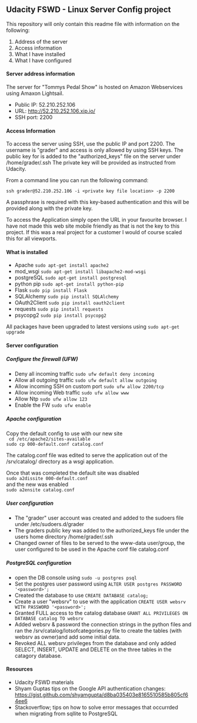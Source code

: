 ## Udacity FSWD - Linux Server Config project
This repository will only contain this readme file with information on the following:
1. Address of the server
2. Access information
3. What I have installed
4. What I have configured

#### Server address information
The server for "Tommys Pedal Show" is hosted on Amazon Webservices using Amaxon Lightsail.

- Public IP: 52.210.252.106
- URL: http://52.210.252.106.xip.io/
- SSH port: 2200

#### Access Information
To access the server using SSH, use the public IP and port 2200. The username is "grader" and access is only allowed by 
using SSH keys. The public key for is added to the "authorized_keys" file on the server under /home/grader/.ssh
The private key will be provided as instructed from Udacity.

From a command line you can run the following command:

````` ssh grader@52.210.252.106 -i <private key file location> -p 2200 `````

A passphrase is required with this key-based authentication and this will be provided along with the private key.

To access the Application simply open the URL in your favourite browser. I have not made this web site mobile friendly
as that is not the key to this project. If this was a real project for a customer I would of course scaled this for all
viewports.

#### What is installed
- Apache ``` sudo apt-get install apache2 ```
- mod_wsgi ``` sudo apt-get install libapache2-mod-wsgi ```
- postgreSQL ``` sudo apt-get install postgresql ```
- python pip ``` sudo apt-get install python-pip ```
- Flask ``` sudo pip install Flask ```
- SQLAlchemy ``` sudo pip install SQLAlchemy ```
- OAuth2Client ``` sudo pip install oauth2client ```
- requests  ``` sudo pip install requests ```
- psycopg2 ``` sudo pip install psycopg2 ```

All packages have been upgraded to latest versions using ``` sudo apt-get upgrade ```

#### Server configuration
##### Configure the firewall (UFW)
- Deny all incoming traffic ```sudo ufw default deny incoming ```
- Allow all outgoing traffic ``` sudo ufw default allow outgoing ```
- Allow incoming SSH on custom port ``` sudo ufw allow 2200/tcp ```
- Allow incoming Web traffic ``` sudo ufw allow www ```
- Allow Ntp ``` sudo ufw allow 123 ```
- Enable the FW ``` sudo ufw enable ```

##### Apache configuration
Copy the default config to use with our new site  
``` cd /etc/apache2/sites-available```  
``` sudo cp 000-default.conf catalog.conf ```  

The catalog.conf file was edited to serve the application out of the /srv/catalog/ directory as a wsgi application.

Once that was completed the default site was disabled  
``` sudo a2dissite 000-default.conf ```  
and the new was enabled  
``` sudo a2ensite catalog.conf ```

##### User configuration
- The "grader" user account was created and added to the sudoers file under /etc/sudoers.d/grader  
- The graders public key was added to the authorized_keys file under the users home directory /home/grader/.ssh
- Changed owner of files to be served to the www-data user/group, the user configured to be used in the Apache conf 
file catalog.conf

##### PostgreSQL configuration
- open the DB console using ``` sudo -u postgres psql ```
- Set the postgres user password using ``` ALTER USER postgres PASSWORD '<password>'; ```
- Created the database to use ``` CREATE DATABASE catalog; ```
- Create a user "websrv" to use with the application ``` CREATE USER websrv WITH PASSWORD '<password>'; ```
- Granted FULL access to the catalog database ``` GRANT ALL PRIVILEGES ON DATABASE catalog TO websrv ```
- Added websrv & password the connection strings in the python files and ran the /srv/catalog/lotsofcategories.py 
file to create the tables (with websrv as owner)and add some initial data.
- Revoked ALL websrv privileges from the database and only added SELECT, INSERT, UPDATE and DELETE on the three tables 
in the catagory database.

#### Resources
- Udacity FSWD materials
- Shyam Guptas tips on the Google API authentication changes: https://gist.github.com/shyamgupta/d8ba035403e8165510585b805cf64ee6
- Stackoverflow; tips on how to solve error messages that occurrded when migrating from sqllite to PostgreSQL